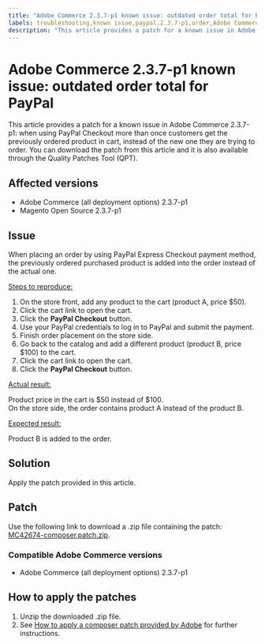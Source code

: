 ```yaml
---
title: "Adobe Commerce 2.3.7-p1 known issue: outdated order total for PayPal"
labels: troubleshooting,known issue,paypal,2.3.7-p1,order,Adobe Commerce,Magento,cloud infrastructure,on-premises,Magento Open Source,patch
description: "This article provides a patch for a known issue in Adobe Commerce 2.3.7-p1: when using PayPal Checkout more than once customers get the previously ordered product in cart, instead of the new one they are trying to order."
---
```


# Adobe Commerce 2.3.7-p1 known issue: outdated order total for PayPal

This article provides a patch for a known issue in Adobe Commerce 2.3.7-p1: when using PayPal Checkout more than once customers get the previously ordered product in cart, instead of the new one they are trying to order.
You can download the patch from this article and it is also available through the Quality Patches Tool (QPT).

## Affected versions

* Adobe Commerce (all deployment options) 2.3.7-p1
* Magento Open Source 2.3.7-p1

## Issue

When placing an order by using PayPal Express Checkout payment method, the previously ordered purchased product is added into the order instead of the actual one.

<ins>Steps to reproduce:<ins>

1. On the store front, add any product to the cart (product A, price $50).
1. Click the cart link to open the cart.
1. Click the **PayPal Checkout** button.
1. Use your PayPal credentials to log in to PayPal and submit the payment.
1. Finish order placement on the store side.
1. Go back to the catalog and add a different product (product B, price $100) to the cart.
1. Click the cart link to open the cart.
1. Click the **PayPal Checkout** button.

<ins>Actual result:</ins>

Product price in the cart is $50 instead of $100.<br/>
On the store side, the order contains product A instead of the product B.

<ins>Expected result:</ins>

Product B is added to the order.

## Solution

Apply the patch provided in this article.

## Patch

Use the following link to download a .zip file containing the patch: [MC42674-composer.patch.zip](assets/MC42674-composer.patch.zip).

### Compatible Adobe Commerce versions

* Adobe Commerce (all deployment options) 2.3.7-p1

## How to apply the patches

1. Unzip the downloaded .zip file.
1. See [How to apply a composer patch provided by Adobe](https://support.magento.com/hc/en-us/articles/360028367731) for further instructions.